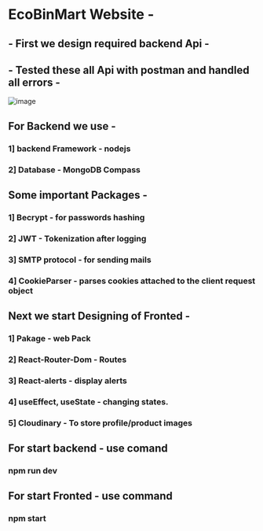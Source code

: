# EcoBinMart Website -

## - First we design required backend Api -
 
## - Tested these all Api with postman and handled all errors -


![image](https://github.com/itsAniketChavan/EcoBinMart/assets/115894292/046ce231-0ab9-41f3-b66c-d6cfcfc8bc7b)

## For Backend we use - 
### 1] backend Framework - nodejs
### 2] Database -  MongoDB Compass

## Some important Packages - 
### 1] Becrypt - for passwords hashing
### 2] JWT - Tokenization after logging
### 3] SMTP protocol - for sending mails
### 4] CookieParser -  parses cookies attached to the client request object

## Next we start Designing of Fronted - 
### 1] Pakage - web Pack
### 2] React-Router-Dom - Routes
### 3] React-alerts - display alerts
### 4] useEffect, useState - changing states.
### 5] Cloudinary - To store profile/product images

## For start backend - use comand
### npm run dev

## For start Fronted - use command
### npm start












 
